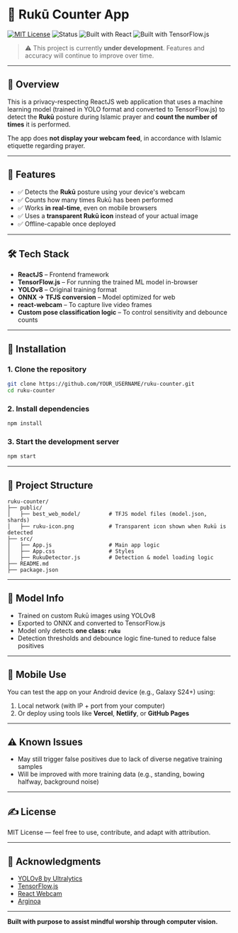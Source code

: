 # 🕌 Rukū Counter App

[![MIT License](https://img.shields.io/badge/license-MIT-blue.svg)](LICENSE)
![Status](https://img.shields.io/badge/status-in%20development-yellow)
![Built with React](https://img.shields.io/badge/built%20with-React-blue)
![Built with TensorFlow.js](https://img.shields.io/badge/TensorFlow.js-Enabled-orange)

> ⚠️ This project is currently **under development**. Features and accuracy will continue to improve over time.

---

## 📖 Overview

This is a privacy-respecting ReactJS web application that uses a machine learning model (trained in YOLO format and converted to TensorFlow.js) to detect the **Rukū** posture during Islamic prayer and **count the number of times** it is performed.

The app does **not display your webcam feed**, in accordance with Islamic etiquette regarding prayer.

---

## 📸 Features

- ✅ Detects the **Rukū** posture using your device's webcam
- ✅ Counts how many times Rukū has been performed
- ✅ Works **in real-time**, even on mobile browsers
- ✅ Uses a **transparent Rukū icon** instead of your actual image
- ✅ Offline-capable once deployed

---

## 🛠️ Tech Stack

- **ReactJS** – Frontend framework
- **TensorFlow.js** – For running the trained ML model in-browser
- **YOLOv8** – Original training format
- **ONNX → TFJS conversion** – Model optimized for web
- **react-webcam** – To capture live video frames
- **Custom pose classification logic** – To control sensitivity and debounce counts

---

## 🚀 Installation

### 1. Clone the repository

```bash
git clone https://github.com/YOUR_USERNAME/ruku-counter.git
cd ruku-counter
```

### 2. Install dependencies

```bash
npm install
```

### 3. Start the development server

```bash
npm start
```

---

## 📂 Project Structure

```
ruku-counter/
├── public/
│   ├── best_web_model/         # TFJS model files (model.json, shards)
│   ├── ruku-icon.png           # Transparent icon shown when Rukū is detected
├── src/
│   ├── App.js                  # Main app logic
│   ├── App.css                 # Styles
│   ├── RukuDetector.js         # Detection & model loading logic
├── README.md
├── package.json
```

---

## 🤖 Model Info

- Trained on custom Rukū images using YOLOv8
- Exported to ONNX and converted to TensorFlow.js
- Model only detects **one class: `ruku`**
- Detection thresholds and debounce logic fine-tuned to reduce false positives

---

## 📱 Mobile Use

You can test the app on your Android device (e.g., Galaxy S24+) using:

1. Local network (with IP + port from your computer)
2. Or deploy using tools like **Vercel**, **Netlify**, or **GitHub Pages**

---

## ⚠️ Known Issues

- May still trigger false positives due to lack of diverse negative training samples
- Will be improved with more training data (e.g., standing, bowing halfway, background noise)

---

## ✍️ License

MIT License — feel free to use, contribute, and adapt with attribution.

---

## 🤝 Acknowledgments

- [YOLOv8 by Ultralytics](https://github.com/ultralytics/yolov5)
- [TensorFlow.js](https://www.tensorflow.org/js)
- [React Webcam](https://www.npmjs.com/package/react-webcam)
- [Arginoa](https://github.com/Arginoa)

---

**Built with purpose to assist mindful worship through computer vision.**
